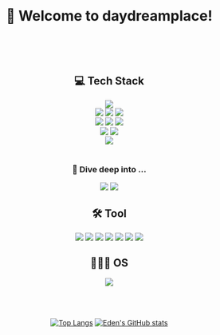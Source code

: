 <br />
<div align="center">

 #  👋 Welcome to daydreamplace!
<br />
<br />
<br />




<div>
 

## 💻 Tech Stack

<img src="https://img.shields.io/badge/-HTML5-%23E34F26?style=for-the-badge&logo=HTML5&logoColor=white"/><br/>
<img src="https://img.shields.io/badge/-css3-%231572B6?style=for-the-badge&logo=css3&logoColor=white "/>
<img src="https://img.shields.io/badge/-sass%2Fscss-%23CC6699?style=for-the-badge&logo=sass&logoColor=white"/>
<img src="https://img.shields.io/badge/-styled--components-%23DB7093?style=for-the-badge&logo=styled-components&logoColor=white"/><br/>
<img src="https://img.shields.io/badge/-javascript-%23F7DF1E?style=for-the-badge&logo=javascript&logoColor=white"/>
<img src="https://img.shields.io/badge/-typescript-%233178C6?style=for-the-badge&logo=typescript&logoColor=white"/>
<img src="https://img.shields.io/badge/-python-%233776AB?style=for-the-badge&logo=python&logoColor=white" /><br />
<img src="https://img.shields.io/badge/-react-%2361DAFB?style=for-the-badge&logo=React&logoColor=white"/>
<img src="https://img.shields.io/badge/-react--native-%23272323?style=for-the-badge&logo=React&logoColor=61DAFB" /><br/>
<img src="https://img.shields.io/badge/-Next.js-%23000000?style=for-the-badge&logo=next.js&logoColor=white" />
<br /><br />
 
 ### 🐳 Dive deep into ...<br />

 <img src="https://img.shields.io/badge/iOS-000000?style=for-the-badge&logo=ios&logoColor=white" />
 <img src="https://img.shields.io/badge/swift-F05138?style=for-the-badge&logo=swift&logoColor=white" />

## 🛠️ Tool

<img src="https://img.shields.io/badge/GitHub-181717?style=for-the-badge&logo=github&logoColor=white"/>
<img src="https://img.shields.io/badge/Git-F05032?style=for-the-badge&logo=git&logoColor=white"/>
<img src="https://img.shields.io/badge/GitLab-FC6D26?style=for-the-badge&logo=gitlab&logoColor=white"/>
<img src="https://img.shields.io/badge/Figma-F24E1E?style=for-the-badge&logo=figma&logoColor=white"/>
<img src="https://img.shields.io/badge/Jira-0052CC?style=for-the-badge&logo=jira&logoColor=white"/>
<img src="https://img.shields.io/badge/Slack-4A154B?style=for-the-badge&logo=slack&logoColor=white"/>
<img src="https://img.shields.io/badge/Notion-000000?style=for-the-badge&logo=notion&logoColor=white"/>

## 👩🏻‍💻 OS

<img src="https://img.shields.io/badge/macOS-000000?style=for-the-badge&logo=apple&logoColor=white"/>
 

<br /><br /><br />
[![Top Langs](https://github-readme-stats.vercel.app/api/top-langs/?username=daydreamplace&layout=compact)](https://github.com/daydreamplace)
[![Eden's GitHub stats](https://github-readme-stats.vercel.app/api?username=daydreamplace&show_icons=true&theme=buefy&hide=contribs&count_private=true)](https://github.com/daydreamplace)
</div>



<br />
</div>
